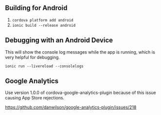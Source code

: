 Building for Android
--------------------

1. `cordova platform add android`
2. `ionic build --release android`


Debugging with an Android Device
--------------------------------

This will show the console log messages while the app is running, which is
very helpful for debugging.

`ionic run --livereload --consolelogs`


Google Analytics
----------------

Use version 1.0.0 of cordova-google-analytics-plugin because of this
issue causing App Store rejections.

https://github.com/danwilson/google-analytics-plugin/issues/218
